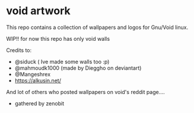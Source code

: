 # void artwork
This repo contains a collection of wallpapers and logos for Gnu/Void linux.

WIP!! for now this repo has only void walls

Credits to:
- @siduck ( Ive made some walls too :p)
- @mahmoudk1000
(made by Dieggho on deviantart)
- @Mangeshrex
- https://alkusin.net/

And lot of others who posted wallpapers on void's reddit page....

- gathered by zenobit
